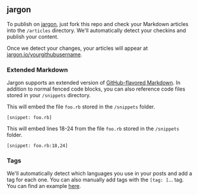 ## jargon

To publish on [jargon](http://jargon.io), just fork this repo and check your Markdown articles into the `/articles` directory. We'll automatically detect your checkins and publish your content.

Once we detect your changes, your articles will appear at [jargon.io/yourgithubusername](http://jargon.io/yourgithubusername).

### Extended Markdown

Jargon supports an extended version of [GitHub-flavored Markdown](https://help.github.com/articles/github-flavored-markdown/). In addition to normal fenced code blocks, you can also reference code files stored in your `/snippets` directory.

This will embed the file `foo.rb` stored in the `/snippets` folder.

```
[snippet: foo.rb]
```

This will embed lines 18-24 from the file `foo.rb` stored in the `/snippets` folder.

```
[snippet: foo.rb:18,24]
```

### Tags

We'll automatically detect which languages you use in your posts and add a tag for each one. You can also manually add tags with the `[tag: ]`... tag. You can find an example [here](https://github.com/jargon-io/jargon/blob/master/articles/example.md).
